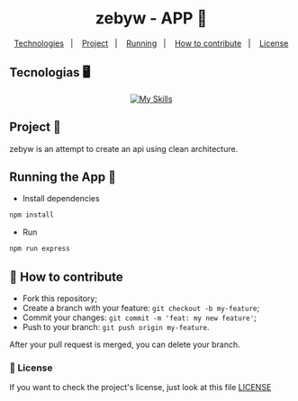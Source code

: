 <h1 align="center">
    zebyw - APP 🏪
</h1>

<p align="center">
  <a href="#tecnologias">Technologies</a>&nbsp;&nbsp;&nbsp;|&nbsp;&nbsp;&nbsp;
  <a href="#projeto">Project</a>&nbsp;&nbsp;&nbsp;|&nbsp;&nbsp;&nbsp;
  <a href="#rodando">Running</a>&nbsp;&nbsp;&nbsp;|&nbsp;&nbsp;&nbsp;
  <a href="#como-contribuir">How to contribute</a>&nbsp;&nbsp;&nbsp;|&nbsp;&nbsp;&nbsp;
  <a href="#license">License</a>
</p>

<a id="tecnologias"></a>

## Tecnologias 🖥️

<div align="center">

[![My Skills](https://skills.thijs.gg/icons?i=js,ts,nodejs)](https://skills.thijs.gg)

</div>

<a id="projeto"></a>

## Project 📕

zebyw is an attempt to create an api using clean architecture.

<a id="rodando"></a>

## Running the App 🚀

- Install dependencies

```bash
npm install
```

- Run

```bash
npm run express
```

<a id="como-contribuir"></a>

## 🤔 How to contribute

- Fork this repository;
- Create a branch with your feature: `git checkout -b my-feature`;
- Commit your changes: `git commit -m 'feat: my new feature'`;
- Push to your branch: `git push origin my-feature`.

After your pull request is merged, you can delete your branch.

<a id="license"></a>

### 🔖 License

If you want to check the project's license, just look at this file [LICENSE](./LICENSE)
